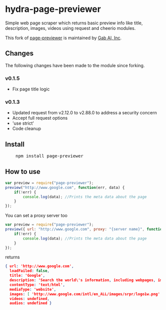 # hydra-page-previewer

Simple web page scraper which returns basic preview info like title, description, images, videos using request and cheerio modules.

This fork of [page-previewer](https://github.com/myspace/page-previewer) is maintained by [Gab AI, Inc](https://gab.com/).

## Changes

The following changes have been made to the module since forking.

### v0.1.5

- Fix page title logic

### v0.1.3

- Updated request from v2.12.0 to v2.88.0 to address a security concern
- Accept full request options
- 'use strict'
- Code cleanup

## Install

<pre>
	npm install page-previewer
</pre>

## How to use

```javascript
var preview = require("page-previewer");
preview("http://www.google.com", function(err, data) {
	if(!err) {
		console.log(data); //Prints the meta data about the page
	}
});
```

You can set a proxy server too
```javascript
var preview = require("page-previewer");
preview({ url: "http://www.google.com", proxy: "{server name}", function(err, data) {
	if(!err) {
		console.log(data); //Prints the meta data about the page
	}
});
```
returns

```json
{ url: 'http://www.google.com',
  loadFailed: false,
  title: 'Google',
  description: 'Search the world\'s information, including webpages, images, videos and more. Google has many special features to help you find exactly what you\'re looking for.',
  contentType: 'text/html',
  mediaType: 'website',
  images: [ 'http://www.google.com/intl/en_ALL/images/srpr/logo1w.png' ],
  videos: undefined,
  audios: undefined }
 ```
